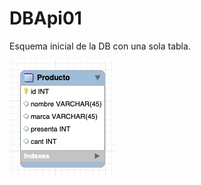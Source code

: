 # DBApi01
Esquema inicial de la DB con una sola tabla.

![Alt text](imgs/DB-inicial.jpg?raw=true "Esquema de una sola tabla")
